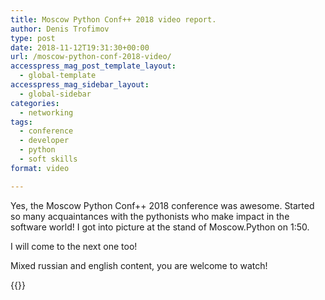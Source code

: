 ```yaml
---
title: Moscow Python Conf++ 2018 video report.
author: Denis Trofimov
type: post
date: 2018-11-12T19:31:30+00:00
url: /moscow-python-conf-2018-video/
accesspress_mag_post_template_layout:
  - global-template
accesspress_mag_sidebar_layout:
  - global-sidebar
categories:
  - networking
tags:
  - conference
  - developer
  - python
  - soft skills
format: video

---
```

Yes, the Moscow Python Conf++ 2018 conference was awesome.
Started so many acquaintances with the pythonists who make impact in the software world!
I got into picture at the stand of Moscow.Python on 1:50.

I will come to the next one too!

Mixed russian and english content, you are welcome to watch!

{{<youtube ap0dsL_JeLE>}}